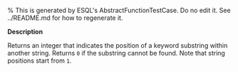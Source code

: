 % This is generated by ESQL's AbstractFunctionTestCase. Do no edit it. See ../README.md for how to regenerate it.

**Description**

Returns an integer that indicates the position of a keyword substring within another string. Returns `0` if the substring cannot be found. Note that string positions start from `1`.

